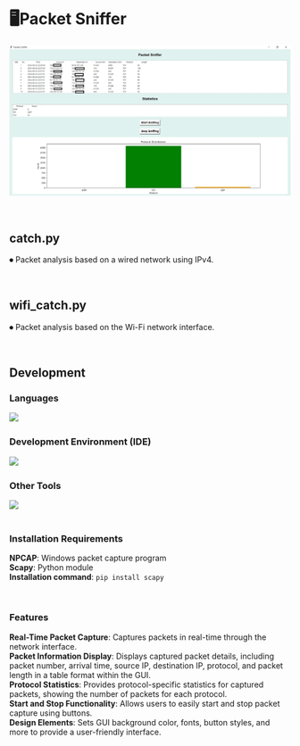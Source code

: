 # 🖥Packet Sniffer
![Project Screenshot](https://github.com/zxim/Packet-Sniffer/blob/main/image.png)

<br>

## catch.py
⏺ Packet analysis based on a wired network using IPv4.

<br>

## wifi_catch.py
⏺ Packet analysis based on the Wi-Fi network interface.

<br>

## **Development**

### Languages
<div>
<img src="https://img.shields.io/badge/Python-3776AB?style=for-the-badge&logo=python&logoColor=white">
</div>

### Development Environment (IDE)
<div>
<img src="https://img.shields.io/badge/VS%20Code-007ACC?style=for-the-badge&logo=visualstudiocode&logoColor=white">
</div>

### Other Tools
<div>
<img src="https://img.shields.io/badge/Git-F05032?style=for-the-badge&logo=git&logoColor=white">
</div>


<br>

### Installation Requirements
**NPCAP**: Windows packet capture program <br>
**Scapy**: Python module <br>
**Installation command**: `pip install scapy`

<br>

### Features
**Real-Time Packet Capture**: Captures packets in real-time through the network interface. <br>
**Packet Information Display**: Displays captured packet details, including packet number, arrival time, source IP, destination IP, protocol, and packet length in a table format within the GUI.<br>
**Protocol Statistics**: Provides protocol-specific statistics for captured packets, showing the number of packets for each protocol.<br>
**Start and Stop Functionality**: Allows users to easily start and stop packet capture using buttons.<br>
**Design Elements**: Sets GUI background color, fonts, button styles, and more to provide a user-friendly interface.
